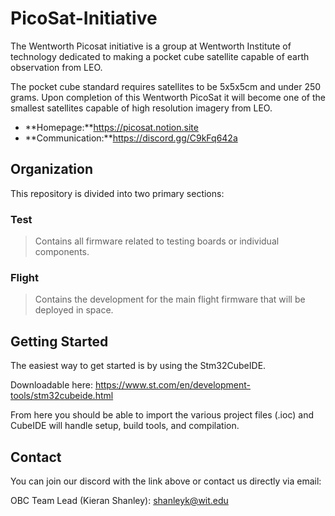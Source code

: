# PicoSat-Initiative

The Wentworth Picosat initiative is a group at Wentworth Institute of technology dedicated to making a pocket cube satellite capable of earth observation from LEO.

The pocket cube standard requires satellites to be 5x5x5cm and under 250 grams. Upon completion of this Wentworth PicoSat it will become one of the smallest satellites capable of high resolution imagery from LEO.

* **Homepage:**https://picosat.notion.site
* **Communication:**https://discord.gg/C9kFq642a

Organization
------------------------
This repository is divided into two primary sections:
### Test
> Contains all firmware related to testing boards or individual components.
### Flight
> Contains the development for the main flight firmware that will be deployed in space.

Getting Started
------------------------
The easiest way to get started is by using the Stm32CubeIDE.

Downloadable here: https://www.st.com/en/development-tools/stm32cubeide.html

From here you should be able to import the various project files (.ioc) and CubeIDE will handle setup, build tools, and compilation.

Contact
------------------------
You can join our discord with the link above or contact us directly via email:

OBC Team Lead (Kieran Shanley): shanleyk@wit.edu